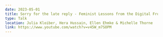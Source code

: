 ```yaml
---
date: 2023-05-01
title: Sorry for the late reply - Feminist Lessons from the Digital Frontier
type: Talk
location: Julia Kloiber, Hera Hussain, Ellen Ehmke & Michelle Thorne
link: https://www.youtube.com/watch?v=v45W_m7SOPM
---
```

